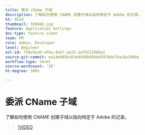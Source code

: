 ```yaml
---
title: 委派 CName 子域
description: 了解如何使用 CNAME 创建子域以指向特定于 Adobe 的记录。
kt: 9524
thumbnail: 339484.jpg
feature: Application Settings
doc-type: feature video
team: PM
role: Admin, Developer
level: Beginner
exl-id: 758e5ea0-af6a-4a5f-ae25-2ef4212988a2
source-git-commit: ea14e095bc63e4b99b99bbd5978de74ac8a3d68e
workflow-type: tm+mt
source-wordcount: '32'
ht-degree: 100%

---
```


# 委派 CName 子域

了解如何使用 CNAME 创建子域以指向特定于 Adobe 的记录。

>[!VIDEO](https://video.tv.adobe.com/v/339484?quality=12)
